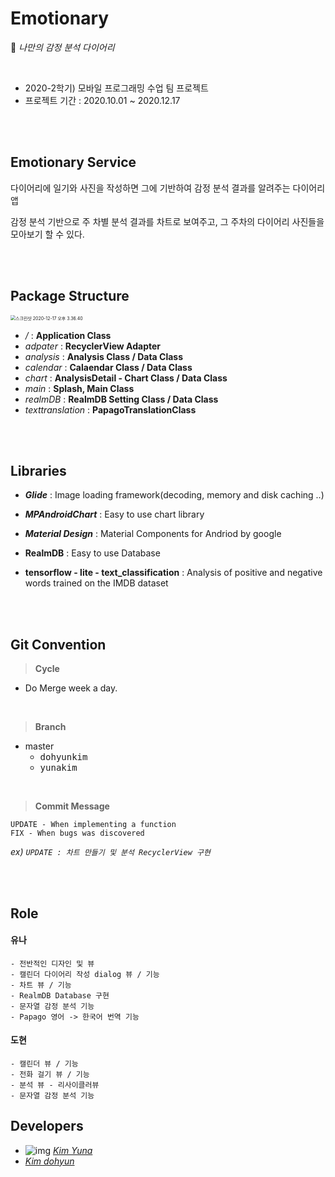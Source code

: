 # Emotionary

📌 *나만의 감정 분석 다이어리*

<br>

- 2020-2학기) 모바일 프로그래밍 수업 팀 프로젝트 
- 프로젝트 기간 : 2020.10.01 ~ 2020.12.17

<br>

<br>

## Emotionary Service

다이어리에 일기와 사진을 작성하면 그에 기반하여 감정 분석 결과를 알려주는 다이어리 앱

감정 분석 기반으로 주 차별 분석 결과를 차트로 보여주고, 그 주차의 다이어리 사진들을 모아보기 할 수 있다.

<br>

<br>

## Package Structure

<img src="/Users/kim-yuna/Library/Application Support/typora-user-images/스크린샷 2020-12-17 오후 3.36.40.png" alt="스크린샷 2020-12-17 오후 3.36.40" style="zoom:50%;" />

- */* : **Application Class**
- *adpater* : **RecyclerView Adapter**
- *analysis* : **Analysis Class / Data Class**
- *calendar* : **Calaendar Class / Data Class**
- *chart* : **AnalysisDetail - Chart Class / Data Class**
- *main* : **Splash, Main Class**
- *realmDB* : **RealmDB Setting Class / Data Class**
- *texttranslation* : **PapagoTranslationClass**

<br>

<br>

## Libraries

- ***Glide*** : Image loading framework(decoding, memory and disk caching ..)
- ***MPAndroidChart*** : Easy to use chart library
- ***Material Design*** : Material Components for Andriod by google

- **RealmDB** : Easy to use Database
- **tensorflow - lite - text_classification** : Analysis of positive and negative words trained on the IMDB dataset

<br>

<br>

## Git Convention

> **Cycle**

- Do Merge week a day.

<br>

> **Branch**

- master
  - <kbd>dohyunkim</kbd>
  - <kbd>yunakim</kbd>

<br>

> **Commit Message**

```
UPDATE - When implementing a function
FIX - When bugs was discovered
```

*ex) `UPDATE : 차트 만들기 및 분석 RecyclerView 구현`*

<br>

<br>

## Role

#### 유나

~~~
- 전반적인 디자인 및 뷰 
- 캘린더 다이어리 작성 dialog 뷰 / 기능
- 차트 뷰 / 기능
- RealmDB Database 구현
- 문자열 감정 분석 기능
- Papago 영어 -> 한국어 번역 기능
~~~

#### 도현

~~~
- 캘린더 뷰 / 기능
- 전화 걸기 뷰 / 기능
- 분석 뷰 - 리사이클러뷰
- 문자열 감정 분석 기능
~~~



## Developers

* ![img](https://github.com/yunakim2.png?size=100) [*Kim Yuna*](https://github.com/yunakim2)
* *[Kim dohyun](https://github.com/dohyunKim12)*





